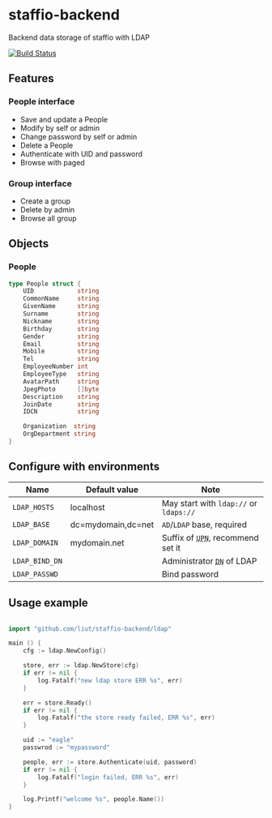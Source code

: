 # staffio-backend

Backend data storage of staffio with LDAP

[![Build Status](https://travis-ci.org/liut/staffio-backend.svg?branch=master)](https://travis-ci.org/liut/staffio-backend)

## Features

### People interface
* Save and update a People
* Modify by self or admin
* Change password by self or admin
* Delete a People
* Authenticate with UID and password
* Browse with paged

### Group interface
* Create a group
* Delete by admin
* Browse all group

## Objects

### People

```go
type People struct {
	UID            string
	CommonName     string
	GivenName      string
	Surname        string
	Nickname       string
	Birthday       string
	Gender         string
	Email          string
	Mobile         string
	Tel            string
	EmployeeNumber int
	EmployeeType   string
	AvatarPath     string
	JpegPhoto      []byte
	Description    string
	JoinDate       string
	IDCN           string

	Organization  string
	OrgDepartment string
}
```

## Configure with environments

| Name       | Default value        | Note |
| ------------ | ------------------ | ---- |
| `LDAP_HOSTS`   | localhost          | May start with `ldap://` or `ldaps://` |
| `LDAP_BASE`    | dc=mydomain,dc=net | `AD`/`LDAP` base, required |
| `LDAP_DOMAIN`  | mydomain.net       | Suffix of <abbr title="userPrincipalName">`UPN`</abbr>, recommend set it |
| `LDAP_BIND_DN` |                    | Administrator <abbr title="distinguishedName">`DN`</abbr> of LDAP |
| `LDAP_PASSWD`  |                    | Bind password |


## Usage example

```go

import "github.com/liut/staffio-backend/ldap"

main () {
	cfg := ldap.NewConfig()

	store, err := ldap.NewStore(cfg)
	if err != nil {
		log.Fatalf("new ldap store ERR %s", err)
	}

	err = store.Ready()
	if err != nil {
		log.Fatalf("the store ready failed, ERR %s", err)
	}

	uid := "eagle"
	passwrod := "mypassword"

	people, err := store.Authenticate(uid, password)
	if err != nil {
		log.Fatalf("login failed, ERR %s", err)
	}

	log.Printf("welcome %s", people.Name())
}
